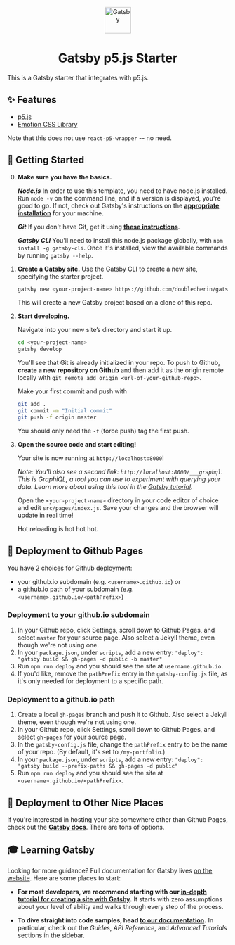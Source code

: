 <p align="center">
  <a href="https://www.gatsbyjs.org">
    <img alt="Gatsby" src="https://www.gatsbyjs.org/monogram.svg" width="60" />
  </a>
</p>
<h1 align="center">
  Gatsby p5.js Starter
</h1>

This is a Gatsby starter that integrates with p5.js.

## ✨ Features

- [p5.js](https://p5js.org/)
- [Emotion CSS Library](https://emotion.sh/docs/introduction)

Note that this does not use `react-p5-wrapper` -- no need.

## 🚀 Getting Started

0. **Make sure you have the basics.**

    ***Node.js***
    In order to use this template, you need to have node.js installed. Run `node -v` on the command line, and if a version is displayed, you're good to go. If not, check out Gatsby's instructions on the [**appropriate installation**](https://www.gatsbyjs.org/tutorial/part-zero/#install-nodejs-for-your-appropriate-operating-system) for your machine.

    ***Git***
    If you don't have Git, get it using [**these instructions**](https://www.gatsbyjs.org/tutorial/part-zero/#install-git).

    ***Gatsby CLI***
    You'll need to install this node.js package globally, with `npm install -g gatsby-cli`. Once it's installed, view the available commands by running `gatsby --help`.

1.  **Create a Gatsby site.**
    Use the Gatsby CLI to create a new site, specifying the starter project.
    
    ```sh
    gatsby new <your-project-name> https://github.com/doubledherin/gatsby-p5-starter.git
    ```

    This will create a new Gatsby project based on a clone of this repo.

2.  **Start developing.**

    Navigate into your new site’s directory and start it up.

    ```sh
    cd <your-project-name>
    gatsby develop
    ```

    You'll see that Git is already initialized in your repo. To push to Github, **create a new repository on Github** and then add it as the origin remote locally with `git remote add origin <url-of-your-github-repo>`. 

    Make your first commit and push with 
    ```sh
    git add .
    git commit -m "Initial commit"
    git push -f origin master
    ```

    You should only need the `-f` (force push) tag the first push.

3.  **Open the source code and start editing!**

    Your site is now running at `http://localhost:8000`!

    _Note: You'll also see a second link: _`http://localhost:8000/___graphql`_. This is GraphiQL, a tool you can use to experiment with querying your data. Learn more about using this tool in the [Gatsby tutorial](https://www.gatsbyjs.org/tutorial/part-five/#introducing-graphiql)._

    Open the `<your-project-name>` directory in your code editor of choice and edit `src/pages/index.js`. Save your changes and the browser will update in real time!

    Hot reloading is hot hot hot.

## 💫 Deployment to Github Pages

You have 2 choices for Github deployment: 
- your github.io subdomain (e.g. `<username>.github.io`) or 
- a github.io path of your subdomain (e.g. `<username>.github.io/<pathPrefix>`)

### Deployment to your github.io subdomain
1. In your Github repo, click Settings, scroll down to Github Pages, and select `master` for your source page. Also select a Jekyll theme, even though we're not using one.
2. In your `package.json`, under `scripts`, add a new entry: `"deploy": "gatsby build && gh-pages -d public -b master"`
3. Run `npm run deploy` and you should see the site at `username.github.io`.
4. If you'd like, remove the `pathPrefix` entry in the `gatsby-config.js` file, as it's only needed for deployment to a specific path.

### Deployment to a github.io path
1. Create a local `gh-pages` branch and push it to Github. Also select a Jekyll theme, even though we're not using one.
2. In your Github repo, click Settings, scroll down to Github Pages, and select `gh-pages` for your source page.
3. In the `gatsby-config.js` file, change the `pathPrefix` entry to be the name of your repo. (By default, it's set to `/my-portfolio`.)
4. In your `package.json`, under `scripts`, add a new entry: `"deploy": "gatsby build --prefix-paths && gh-pages -d public"`
5. Run `npm run deploy` and you should see the site at `<username>.github.io/<pathPrefix>`.

## 💫 Deployment to Other Nice Places
If you're interested in hosting your  site somewhere other than Github Pages, check out the [**Gatsby docs**](https://www.gatsbyjs.org/docs/deploying-and-hosting/). There are tons of options.

## 🎓 Learning Gatsby

Looking for more guidance? Full documentation for Gatsby lives [on the website](https://www.gatsbyjs.org/). Here are some places to start:

- **For most developers, we recommend starting with our [in-depth tutorial for creating a site with Gatsby](https://www.gatsbyjs.org/tutorial/).** It starts with zero assumptions about your level of ability and walks through every step of the process.

- **To dive straight into code samples, head [to our documentation](https://www.gatsbyjs.org/docs/).** In particular, check out the _Guides_, _API Reference_, and _Advanced Tutorials_ sections in the sidebar.


